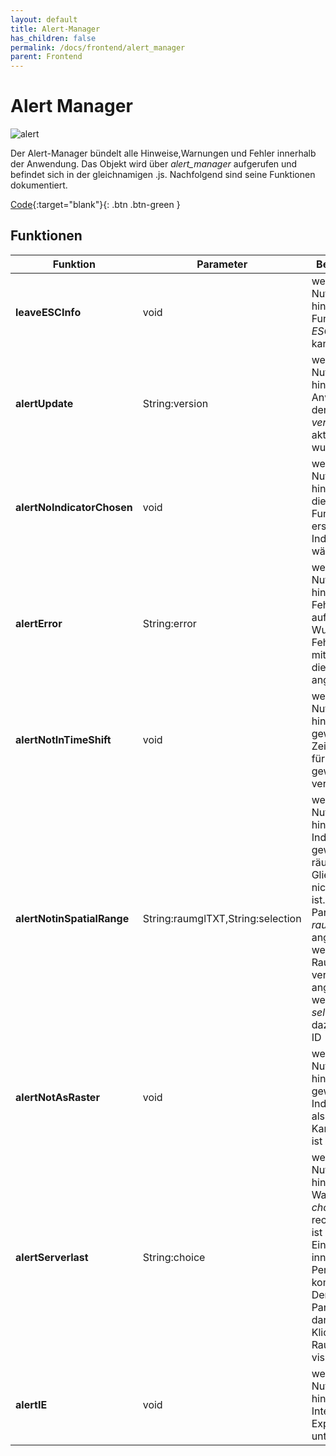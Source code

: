 ```yaml
---
layout: default
title: Alert-Manager
has_children: false
permalink: /docs/frontend/alert_manager
parent: Frontend
---
```


# Alert Manager

![alert]({{site.baseurl}}/assets/images/alert.png)

Der Alert-Manager bündelt alle Hinweise,Warnungen und Fehler innerhalb der Anwendung. Das Objekt wird über _alert_manager_ aufgerufen und befindet sich in der gleichnamigen .js.
Nachfolgend sind seine Funktionen dokumentiert.

[Code](https://github.com/ioer-dresden/ioer-monitor/blob/master/frontend/src/alert_manager.js){:target="blank"}{: .btn .btn-green }

## Funktionen

|  Funktion |  Parameter | Beschreibung |
|-------------| -----------|-----------|
|**leaveESCInfo**| void | weißt den Nutzer darauf hin, das er die Funktion via _ESC_ verlassen kann. |
|**alertUpdate**| String:version | weißt den Nutzer darauf hin das die Anwendung auf den Stand _version_ aktualisiert wurde. |
|**alertNoIndicatorChosen**| void |  weißt den Nutzer darauf hin, das er für die Funktionalität erst einen Indikator wählen muss. |
|**alertError**| String:error | weißt den Nutzer darauf hin das ein Fehler aufgetreten ist. Wurde ein Fehler mitgeliefert wird dieser auch angezeigt |
|**alertNotInTimeShift**|void| weißt den Nutzer darauf hin das der gewählte Zeitschnitt nicht für das gewählte Jahr verfügbar ist. |
|**alertNotinSpatialRange**|String:raumglTXT,String:selection| weißt den Nutzer darauf hin, das der Indikator in der gewählten räumlichen Gliederung nicht verfügbar ist. Über den Paramter _raumglTXT_ wird angegeben welche Raumglieder als verfügbar angezeigt werden soll und _selection_ ist die dazugehörige ID |
|**alertNotAsRaster**|void|weißt den Nutzer darauf hin, das der gewählte Indikator nicht als Raster-Karte verfügbar ist |
|**alertServerlast**| String:choice| weißt den Nutzer darauf hin, das seine Wahl (Paramter _choice_) sehr rechenintensiv ist und es zu Einbußen innerhalb der Performance kommen kann. Der Choice Paramter wird dann bei OK-Klick als Raumgliederung visualisiert. |
|**alertIE**|void| weißt den Nutzer darauf hin, das der Internet-Explorer nicht unterstützt wird. | 
